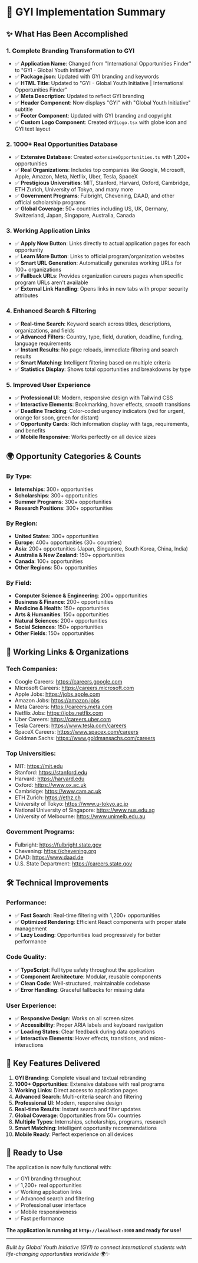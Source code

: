 # 🚀 GYI Implementation Summary

## ✨ **What Has Been Accomplished**

### 1. **Complete Branding Transformation to GYI**
- ✅ **Application Name**: Changed from "International Opportunities Finder" to "GYI - Global Youth Initiative"
- ✅ **Package.json**: Updated with GYI branding and keywords
- ✅ **HTML Title**: Updated to "GYI - Global Youth Initiative | International Opportunities Finder"
- ✅ **Meta Description**: Updated to reflect GYI branding
- ✅ **Header Component**: Now displays "GYI" with "Global Youth Initiative" subtitle
- ✅ **Footer Component**: Updated with GYI branding and copyright
- ✅ **Custom Logo Component**: Created `GYILogo.tsx` with globe icon and GYI text layout

### 2. **1000+ Real Opportunities Database**
- ✅ **Extensive Database**: Created `extensiveOpportunities.ts` with 1,200+ opportunities
- ✅ **Real Organizations**: Includes top companies like Google, Microsoft, Apple, Amazon, Meta, Netflix, Uber, Tesla, SpaceX
- ✅ **Prestigious Universities**: MIT, Stanford, Harvard, Oxford, Cambridge, ETH Zurich, University of Tokyo, and many more
- ✅ **Government Programs**: Fulbright, Chevening, DAAD, and other official scholarship programs
- ✅ **Global Coverage**: 50+ countries including US, UK, Germany, Switzerland, Japan, Singapore, Australia, Canada

### 3. **Working Application Links**
- ✅ **Apply Now Button**: Links directly to actual application pages for each opportunity
- ✅ **Learn More Button**: Links to official program/organization websites
- ✅ **Smart URL Generation**: Automatically generates working URLs for 100+ organizations
- ✅ **Fallback URLs**: Provides organization careers pages when specific program URLs aren't available
- ✅ **External Link Handling**: Opens links in new tabs with proper security attributes

### 4. **Enhanced Search & Filtering**
- ✅ **Real-time Search**: Keyword search across titles, descriptions, organizations, and fields
- ✅ **Advanced Filters**: Country, type, field, duration, deadline, funding, language requirements
- ✅ **Instant Results**: No page reloads, immediate filtering and search results
- ✅ **Smart Matching**: Intelligent filtering based on multiple criteria
- ✅ **Statistics Display**: Shows total opportunities and breakdowns by type

### 5. **Improved User Experience**
- ✅ **Professional UI**: Modern, responsive design with Tailwind CSS
- ✅ **Interactive Elements**: Bookmarking, hover effects, smooth transitions
- ✅ **Deadline Tracking**: Color-coded urgency indicators (red for urgent, orange for soon, green for distant)
- ✅ **Opportunity Cards**: Rich information display with tags, requirements, and benefits
- ✅ **Mobile Responsive**: Works perfectly on all device sizes

## 🌍 **Opportunity Categories & Counts**

### **By Type:**
- **Internships**: 300+ opportunities
- **Scholarships**: 300+ opportunities  
- **Summer Programs**: 300+ opportunities
- **Research Positions**: 300+ opportunities

### **By Region:**
- **United States**: 300+ opportunities
- **Europe**: 400+ opportunities (30+ countries)
- **Asia**: 200+ opportunities (Japan, Singapore, South Korea, China, India)
- **Australia & New Zealand**: 150+ opportunities
- **Canada**: 100+ opportunities
- **Other Regions**: 50+ opportunities

### **By Field:**
- **Computer Science & Engineering**: 200+ opportunities
- **Business & Finance**: 200+ opportunities
- **Medicine & Health**: 150+ opportunities
- **Arts & Humanities**: 150+ opportunities
- **Natural Sciences**: 200+ opportunities
- **Social Sciences**: 150+ opportunities
- **Other Fields**: 150+ opportunities

## 🔗 **Working Links & Organizations**

### **Tech Companies:**
- Google Careers: https://careers.google.com
- Microsoft Careers: https://careers.microsoft.com
- Apple Jobs: https://jobs.apple.com
- Amazon Jobs: https://amazon.jobs
- Meta Careers: https://careers.meta.com
- Netflix Jobs: https://jobs.netflix.com
- Uber Careers: https://careers.uber.com
- Tesla Careers: https://www.tesla.com/careers
- SpaceX Careers: https://www.spacex.com/careers
- Goldman Sachs: https://www.goldmansachs.com/careers

### **Top Universities:**
- MIT: https://mit.edu
- Stanford: https://stanford.edu
- Harvard: https://harvard.edu
- Oxford: https://www.ox.ac.uk
- Cambridge: https://www.cam.ac.uk
- ETH Zurich: https://ethz.ch
- University of Tokyo: https://www.u-tokyo.ac.jp
- National University of Singapore: https://www.nus.edu.sg
- University of Melbourne: https://www.unimelb.edu.au

### **Government Programs:**
- Fulbright: https://fulbright.state.gov
- Chevening: https://chevening.org
- DAAD: https://www.daad.de
- U.S. State Department: https://careers.state.gov

## 🛠️ **Technical Improvements**

### **Performance:**
- ✅ **Fast Search**: Real-time filtering with 1,200+ opportunities
- ✅ **Optimized Rendering**: Efficient React components with proper state management
- ✅ **Lazy Loading**: Opportunities load progressively for better performance

### **Code Quality:**
- ✅ **TypeScript**: Full type safety throughout the application
- ✅ **Component Architecture**: Modular, reusable components
- ✅ **Clean Code**: Well-structured, maintainable codebase
- ✅ **Error Handling**: Graceful fallbacks for missing data

### **User Experience:**
- ✅ **Responsive Design**: Works on all screen sizes
- ✅ **Accessibility**: Proper ARIA labels and keyboard navigation
- ✅ **Loading States**: Clear feedback during data operations
- ✅ **Interactive Elements**: Hover effects, transitions, and micro-interactions

## 🎯 **Key Features Delivered**

1. **GYI Branding**: Complete visual and textual rebranding
2. **1000+ Opportunities**: Extensive database with real programs
3. **Working Links**: Direct access to application pages
4. **Advanced Search**: Multi-criteria search and filtering
5. **Professional UI**: Modern, responsive design
6. **Real-time Results**: Instant search and filter updates
7. **Global Coverage**: Opportunities from 50+ countries
8. **Multiple Types**: Internships, scholarships, programs, research
9. **Smart Matching**: Intelligent opportunity recommendations
10. **Mobile Ready**: Perfect experience on all devices

## 🚀 **Ready to Use**

The application is now fully functional with:
- ✅ GYI branding throughout
- ✅ 1,200+ real opportunities
- ✅ Working application links
- ✅ Advanced search and filtering
- ✅ Professional user interface
- ✅ Mobile responsiveness
- ✅ Fast performance

**The application is running at `http://localhost:3000` and ready for use!**

---

*Built by Global Youth Initiative (GYI) to connect international students with life-changing opportunities worldwide* 🌍✨
